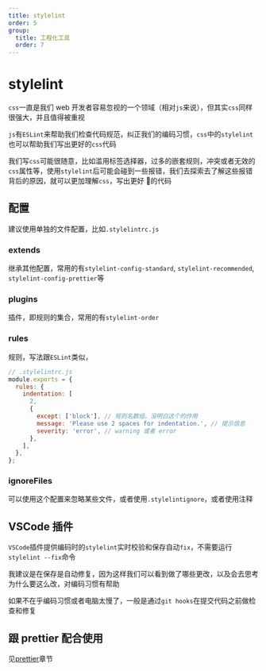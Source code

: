 ```yaml
---
title: stylelint
order: 5
group:
  title: 工程化工具
  order: 7
---
```


# stylelint

`css`一直是我们 web 开发者容易忽视的一个领域（相对`js`来说），但其实`css`同样很强大，并且值得被重视

`js`有`ESLint`来帮助我们检查代码规范，纠正我们的编码习惯，`css`中的`stylelint`也可以帮助我们写出更好的`css`代码

我们写`css`可能很随意，比如滥用标签选择器，过多的嵌套规则，冲突或者无效的`css`属性等，使用`stylelint`后可能会碰到一些报错，我们去探索去了解这些报错背后的原因，就可以更加理解`css`，写出更好  的代码

## 配置

建议使用单独的文件配置，比如`.stylelintrc.js`

### extends

继承其他配置，常用的有`stylelint-config-standard`, `stylelint-recommended`, `stylelint-config-prettier`等

### plugins

插件，即规则的集合，常用的有`stylelint-order`

### rules

规则，写法跟`ESLint`类似，

```js
// .stylelintrc.js
module.exports = {
  rules: {
    indentation: [
      2,
      {
        except: ['block'], // 规则名数组，没明白这个的作用
        message: 'Please use 2 spaces for indentation.', // 提示信息
        severity: 'error', // warning 或者 error
      },
    ],
  },
};
```

### ignoreFiles

可以使用这个配置来忽略某些文件，或者使用`.stylelintignore`，或者使用注释

## VSCode 插件

`VSCode`插件提供编码时的`stylelint`实时校验和保存自动`fix`，不需要运行`stylelint --fix`命令

我建议是在保存是自动修复，因为这样我们可以看到做了哪些更改，以及会去思考为什么要这么改，对编码习惯有帮助

如果不在乎编码习惯或者电脑太慢了，一般是通过`git hooks`在提交代码之前做检查和修复

## 跟 prettier 配合使用

见[prettier](/tools/prettier)章节
